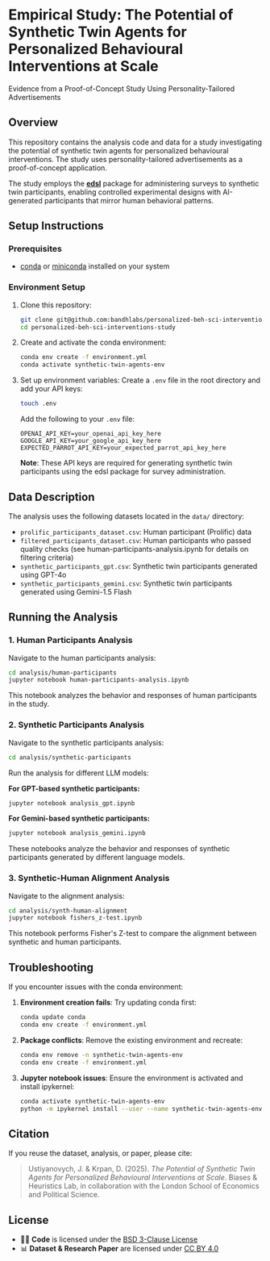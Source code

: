 # Empirical Study: The Potential of Synthetic Twin Agents for Personalized Behavioural Interventions at Scale

Evidence from a Proof-of-Concept Study Using Personality-Tailored Advertisements

## Overview

This repository contains the analysis code and data for a study investigating the potential of synthetic twin agents for personalized behavioural interventions. The study uses personality-tailored advertisements as a proof-of-concept application.

The study employs the **[edsl](https://github.com/expectedparrot/edsl)** package for administering surveys to synthetic twin participants, enabling controlled experimental designs with AI-generated participants that mirror human behavioral patterns.

## Setup Instructions

### Prerequisites

- [conda](https://docs.conda.io/en/latest/miniconda.html) or [miniconda](https://docs.conda.io/en/latest/miniconda.html) installed on your system

### Environment Setup

1. Clone this repository:
   ```bash
   git clone git@github.com:bandhlabs/personalized-beh-sci-interventions-study.git
   cd personalized-beh-sci-interventions-study
   ```

2. Create and activate the conda environment:
   ```bash
   conda env create -f environment.yml
   conda activate synthetic-twin-agents-env
   ```

3. Set up environment variables:
   Create a `.env` file in the root directory and add your API keys:
   ```bash
   touch .env
   ```
   
   Add the following to your `.env` file:
   ```
   OPENAI_API_KEY=your_openai_api_key_here
   GOOGLE_API_KEY=your_google_api_key_here
   EXPECTED_PARROT_API_KEY=your_expected_parrot_api_key_here
   ```
   
   **Note**: These API keys are required for generating synthetic twin participants using the edsl package for survey administration.

## Data Description

The analysis uses the following datasets located in the `data/` directory:

- `prolific_participants_dataset.csv`: Human participant (Prolific) data
- `filtered_participants_dataset.csv`: Human participants who passed quality checks (see human-participants-analysis.ipynb for details on filtering criteria)
- `synthetic_participants_gpt.csv`: Synthetic twin participants generated using GPT-4o
- `synthetic_participants_gemini.csv`: Synthetic twin participants generated using Gemini-1.5 Flash

## Running the Analysis

### 1. Human Participants Analysis

Navigate to the human participants analysis:
```bash
cd analysis/human-participants
jupyter notebook human-participants-analysis.ipynb
```

This notebook analyzes the behavior and responses of human participants in the study.

### 2. Synthetic Participants Analysis

Navigate to the synthetic participants analysis:
```bash
cd analysis/synthetic-participants
```

Run the analysis for different LLM models:

**For GPT-based synthetic participants:**
```bash
jupyter notebook analysis_gpt.ipynb
```

**For Gemini-based synthetic participants:**
```bash
jupyter notebook analysis_gemini.ipynb
```

These notebooks analyze the behavior and responses of synthetic participants generated by different language models.

### 3. Synthetic-Human Alignment Analysis

Navigate to the alignment analysis:
```bash
cd analysis/synth-human-alignment
jupyter notebook fishers_z-test.ipynb
```

This notebook performs Fisher's Z-test to compare the alignment between synthetic and human participants.

## Troubleshooting

If you encounter issues with the conda environment:

1. **Environment creation fails**: Try updating conda first:
   ```bash
   conda update conda
   conda env create -f environment.yml
   ```

2. **Package conflicts**: Remove the existing environment and recreate:
   ```bash
   conda env remove -n synthetic-twin-agents-env
   conda env create -f environment.yml
   ```

3. **Jupyter notebook issues**: Ensure the environment is activated and install ipykernel:
   ```bash
   conda activate synthetic-twin-agents-env
   python -m ipykernel install --user --name synthetic-twin-agents-env --display-name "Synthetic Twin Agents"
   ```

## Citation

If you reuse the dataset, analysis, or paper, please cite:

> Ustiyanovych, J. & Krpan, D. (2025). *The Potential of Synthetic Twin Agents for Personalized Behavioural Interventions at Scale*. Biases & Heuristics Lab, in collaboration with the London School of Economics and Political Science.


## License

- 🧑‍💻 **Code** is licensed under the [BSD 3-Clause License](LICENSE)
- 📊 **Dataset & Research Paper** are licensed under [CC BY 4.0](LICENSE-DATA)



